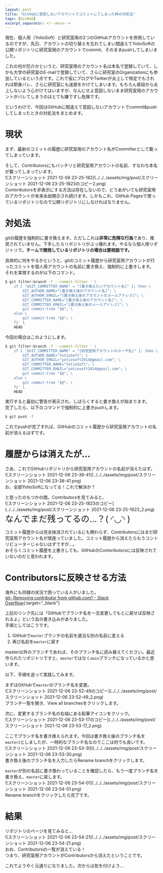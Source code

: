 ```yaml
---
layout: post
title: "GitHubに意図しないアカウントでコミットしてしまった時の対処法"
tags: [GitHub]
excerpt_separator: <!--more-->
---
```


現在、個人用（YotioSoft）と研究室用の2つのGitHubアカウントを併用しているのですが、先日、アカウントの切り替えを忘れてしまい間違えてYotioSoftの公開リポジトリに研究室用のアカウントでcommit、そのままpushしてしまいました。  

これの何が厄介かというと、研究室用のアカウント名は本名で登録していて、しかも大学の研究室のE-mailで登録していて、さらに研究室のOrganizationにも参加しているという点です。これで仮にブログやTwitterが炎上して特定でもされれば即身バレ、さらに研究室にも迷惑をかけてしまいます。もちろん普段から炎上しないよう心がけてはいますが、なんにせよ意図しないまま研究室用のアカウントがバレてしまうのはとても嫌ですし危険です。  

というわけで、今回はGitHubに間違えて意図しないアカウントでcommit&pushしてしまったときの対処法をまとめます。

<!--more-->  

# 現状

まず、最新のコミットの履歴に研究室用のアカウント名がCommitterとして載ってしまっています。  

そして、Contributorsにもバッチリと研究室用アカウントの名前、すなわち本名が載ってしまっています。  
![スクリーンショット 2021-12-06 23-25-182](../../../assets/img/post/スクリーンショット 2021-12-06 23-25-1823のコピー2.png)  
Contoributorsを非表示にする方法は存在しないので、どうあがいても研究室用のアカウントが未来永劫開示され続けます。しかもこれ、GitHub Pagesで使っているリポジトリなので公開リポジトリにしなければなりません。

# 対処法

gitの履歴を強制的に書き換えます。ただしこれは**非常に危険な行為**であり、推奨されていません。下手したらリポジトリがぶっ壊れます。やるなら個人用リポジトリで。**チームで開発しているリポジトリの場合は要相談です。**  

具体的に何をやるかというと、gitのコミット履歴から研究室用アカウントが行ったコミットを個人用アカウントの名前に書き換え、強制的に上書きします。  
それを実現するのが以下のコマンド。  

```bash
$ git filter-branch -f --commit-filter ' \
    if [ "$GIT_COMMITTER_NAME" = "[書き換えたいアカウント名]" ]; then \
        GIT_AUTHOR_NAME="[書き換え後のアカウント名]"; \
        GIT_AUTHOR_EMAIL="[書き換え後のアカウントのメールアドレス]"; \
        GIT_COMMITTER_NAME="[書き換え後のアカウント名]"; \
        GIT_COMMITTER_EMAIL="[書き換え後のメールアドレス]"; \
        git commit-tree "$@"; \
    else \
        git commit-tree "$@"; \
    fi' \
    HEAD
```

今回の場合はこのようにします。  

```bash
$ git filter-branch -f --commit-filter ' \
    if [ "$GIT_COMMITTER_NAME" = "[研究室用アカウントのユーザ名]" ]; then \
        GIT_AUTHOR_NAME="YotioSoft"; \
        GIT_AUTHOR_EMAIL="yotiosoft2014@gmail.com"; \
        GIT_COMMITTER_NAME="YotioSoft"; \
        GIT_COMMITTER_EMAIL="yotiosoft2014@gmail.com"; \
        git commit-tree "$@"; \
    else \
        git commit-tree "$@"; \
    fi' \
    HEAD
```

実行すると最初に警告が表示され、しばらくすると書き換えが始まります。  
完了したら、以下のコマンドで強制的に上書きpushします。  

```bash
$ git push -f
```

これでpushが完了すれば、GitHubのコミット履歴から研究室用アカウントの名前が消えるはずです。

# 履歴からは消えたが…

さあ、これでGitHubリポジトリから研究室用アカウントの名前が消えたはず。  
![スクリーンショット 2021-12-06 23-38-41](../../../assets/img/post/スクリーンショット 2021-12-06 23-38-41.png)    
お、全部YotioSoftになってる！これで解決か？  

と思ったのもつかの間。Contributorsを見てみると、  
![スクリーンショット 2021-12-06 23-25-1823のコピー](../../../assets/img/post/スクリーンショット 2021-12-06 23-25-1823_2.png)  
<span style="font-size: 200%;">なんでまだ残ってるの…？( ◜◡◝ ) </span> 

コミット履歴からは完全抹消されているにも関わらず、Contributorsにはまだ研究室用アカウント名が居座っていました。コミット履歴から消えたらもうコントリビューターじゃないはずですが…。  
おそらくコミット履歴を上書きしても、GitHubのContoributorsには反映されていないのだと思われます。

# Contributorsに反映させる方法

海外にも同様の状況で困っている人がいました。  
[git- Removing contributor from github.com? - Stack Overflow](https://stackoverflow.com/questions/44563131/removing-contributor-from-github-com){:target="_blank"}  

上記のリンク先には「GitHubでブランチ名を一旦変更してもとに戻せば反映されるよ」という旨の書き込みがありました。  
手順としてはこうです。  

1. GitHubで``master``ブランチの名前を適当な別の名前に変える
2. 再び名前を``master``に戻す

master以外のブランチであれば、そのブランチ名に読み替えてください。最近作られたリポジトリですと、``master``ではなく``main``ブランチになっているかと思います。  

以下、手順を追って実践してみます。  

まずはGitHubで``master``のブランチ名を変更。  
![スクリーンショット 2021-12-06 23-52-49のコピー](../../../assets/img/post/スクリーンショット 2021-12-06 23-52-49_2.png)  
ブランチ一覧を開き、View all branchesをクリックします。  

次に、変更するブランチ名の右端にある鉛筆アイコンをクリック。  
![スクリーンショット 2021-12-06 23-53-17のコピー](../../../assets/img/post/スクリーンショット 2021-12-06 23-53-17_2.png)

ここでブランチ名を書き換えられます。今回は書き換え後のブランチ名を``master2``としましたが、一時的なブランチ名なのでここは何でも良いです。  
![スクリーンショット 2021-12-06 23-53-30](../../../assets/img/post/スクリーンショット 2021-12-06 23-53-30.png)  
書き換え後のブランチ名を入力したらRename branchをクリックします。  

``master``が別の名前に書き換わっていることを確認したら、もう一度ブランチ名を書き換え、``master``に戻します。  
![スクリーンショット 2021-12-06 23-54-01](../../../assets/img/post/スクリーンショット 2021-12-06 23-54-01.png)  
Rename branchをクリックしたら完了です。

# 結果

リポジトリのページを見てみると…  
![スクリーンショット 2021-12-06 23-54-21](../../../assets/img/post/スクリーンショット 2021-12-06 23-54-21.png)  
おお、Contributorsの一覧が消えている！  
つまり、研究室用アカウントがContributorsから消えたということです。  

これでようやく元通りになりました。次からは気を付けよう…
